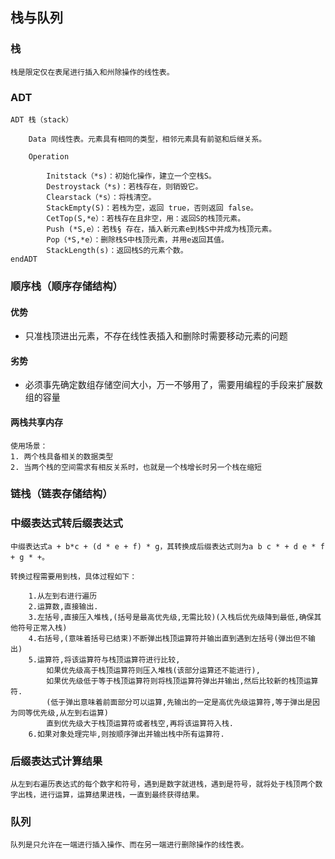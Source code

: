 ## 栈与队列
### 栈
```text
栈是限定仅在表尾进⾏插⼊和州除操作的线性表。
```
### ADT
```text
ADT 栈（stack）

    Data 同线性表。元素具有相同的类型，相邻元素具有前驱和后继关系。
    
    Operation
    
        Initstack（*s)：初始化操作，建⽴⼀个空栈S。 
        Destroystack（*s)：若栈存在，则销毁它。 
        Clearstack（*s）：将栈清空。 
        StackEmpty(S)：若栈为空，返回 true，否则返回 false。 
        CetTop(S,*e）：若栈存在且⾮空，⽤：返回S的栈顶元素。 
        Push (*S,e）：若栈§ 存在，插⼊新元素e到栈S中并成为栈顶元素。 
        Pop（*S,*e）：删除栈S中栈顶元素，并⽤e返回其值。 
        StackLength(s)：返回栈S的元素个数。 
endADT
```
### 顺序栈（顺序存储结构）
#### 优势
- 只准栈顶进出元素，不存在线性表插入和删除时需要移动元素的问题
#### 劣势
- 必须事先确定数组存储空间大小，万一不够用了，需要用编程的手段来扩展数组的容量
#### 两栈共享内存
```text
使用场景：
1. 两个栈具备相关的数据类型
2. 当两个栈的空间需求有相反关系时，也就是一个栈增长时另一个栈在缩短
```
### 链栈（链表存储结构）
### 中缀表达式转后缀表达式
```text
中缀表达式a + b*c + (d * e + f) * g，其转换成后缀表达式则为a b c * + d e * f  + g * +。

转换过程需要用到栈，具体过程如下：

    1.从左到右进行遍历
    2.运算数,直接输出.
    3.左括号,直接压入堆栈,(括号是最高优先级,无需比较)(入栈后优先级降到最低,确保其他符号正常入栈)
    4.右括号,(意味着括号已结束)不断弹出栈顶运算符并输出直到遇到左括号(弹出但不输出)
    5.运算符,将该运算符与栈顶运算符进行比较, 
        如果优先级高于栈顶运算符则压入堆栈(该部分运算还不能进行),
        如果优先级低于等于栈顶运算符则将栈顶运算符弹出并输出,然后比较新的栈顶运算符.
        (低于弹出意味着前面部分可以运算,先输出的一定是高优先级运算符,等于弹出是因为同等优先级,从左到右运算)
        直到优先级大于栈顶运算符或者栈空,再将该运算符入栈.
    6.如果对象处理完毕,则按顺序弹出并输出栈中所有运算符.
```
### 后缀表达式计算结果
```text
从左到右遍历表达式的每个数字和符号，遇到是数字就进栈，遇到是符号，就将处于栈顶两个数字出栈，进⾏运算，运算结果进栈，⼀直到最终获得结果。
```

### 队列
```text
队列是只允许在⼀端进⾏插⼊操作、⽽在另⼀端进⾏删除操作的线性表。
```